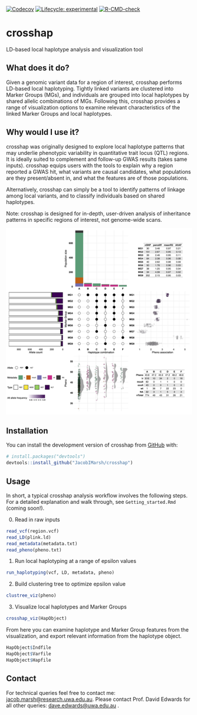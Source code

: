 
<!-- README.md is generated from README.Rmd. Please edit that file -->
<!-- badges: start -->

[![Codecov](https://codecov.io/gh/JacobIMarsh/crosshap/branch/main/graph/badge.svg)](https://app.codecov.io/gh/JacobIMarsh/crosshap?branch=main)
[![Lifecycle:
experimental](https://img.shields.io/badge/lifecycle-experimental-orange.svg)](https://lifecycle.r-lib.org/articles/stages.html#experimental)
[![R-CMD-check](https://github.com/jacobimarsh/crosshap/actions/workflows/R-CMD-check.yaml/badge.svg)](https://github.com/jacobimarsh/crosshap/actions/workflows/R-CMD-check.yaml)
<!-- badges: end -->

# crosshap

LD-based local haplotype analysis and visualization tool

## What does it do?

Given a genomic variant data for a region of interest, crosshap performs
LD-based local haplotyping. Tightly linked variants are clustered into
Marker Groups (MGs), and individuals are grouped into local haplotypes
by shared allelic combinations of MGs. Following this, crosshap provides
a range of visualization options to examine relevant characteristics of
the linked Marker Groups and local haplotypes.

## Why would I use it?

crosshap was originally designed to explore local haplotype patterns
that may underlie phenotypic variability in quantitative trait locus
(QTL) regions. It is ideally suited to complement and follow-up GWAS
results (takes same inputs). crosshap equips users with the tools to
explain why a region reported a GWAS hit, what variants are causal
candidates, what populations are they present/absent in, and what the
features are of those populations.

Alternatively, crosshap can simply be a tool to identify patterns of
linkage among local variants, and to classify individuals based on
shared haplotypes.

Note: crosshap is designed for in-depth, user-driven analysis of
inheritance patterns in specific regions of interest, not genome-wide
scans.

![](https://github.com/JacobIMarsh/crosshapimages/blob/main/images/crosshap_jpg.jpg?raw=true)

## Installation

You can install the development version of crosshap from
[GitHub](https://github.com/crosshap) with:

``` r
# install.packages("devtools")
devtools::install_github("JacobIMarsh/crosshap")
```

## Usage

In short, a typical crosshap analysis workflow involves the following
steps. For a detailed explanation and walk through, see
`Getting_started.Rmd` (coming soon!).

0.  Read in raw inputs

``` r
read_vcf(region.vcf)
read_LD(plink.ld)
read_metadata(metadata.txt)
read_pheno(pheno.txt)
```

1.  Run local haplotyping at a range of epsilon values

``` r
run_haplotyping(vcf, LD, metadata, pheno)
```

2.  Build clustering tree to optimize epsilon value

``` r
clustree_viz(pheno)
```

3.  Visualize local haplotypes and Marker Groups

``` r
crosshap_viz(HapObject)
```

From here you can examine haplotype and Marker Group features from the
visualization, and export relevant information from the haplotype
object.

``` r
HapObject$Indfile
HapObject$Varfile
HapObject$Hapfile
```

## Contact

For technical queries feel free to contact me:
<jacob.marsh@research.uwa.edu.au>. Please contact Prof. David Edwards
for all other queries: <dave.edwards@uwa.edu.au> .

